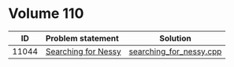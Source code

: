 # Volume 110

|  ID   |                                                           Problem statement                                                            |                       Solution                       |
|:-----:|:---------------------------------------------------------------------------------------------------------------------------------------|:----------------------------------------------------:|
| 11044 | [Searching for Nessy](http://uva.onlinejudge.org/index.php?option=com_onlinejudge&Itemid=8&category=22&page=show_problem&problem=1985) | [searching_for_nessy.cpp](./searching_for_nessy.cpp) |
